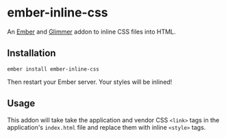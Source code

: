 # ember-inline-css

An [Ember](https://emberjs.com/) and [Glimmer](https://glimmerjs.com/) addon to inline CSS files into HTML.

## Installation

```
ember install ember-inline-css
```

Then restart your Ember server. Your styles will be inlined!

## Usage

This addon will take take the application and vendor CSS `<link>` tags in the
application's `index.html` file and replace them with inline `<style>` tags.
